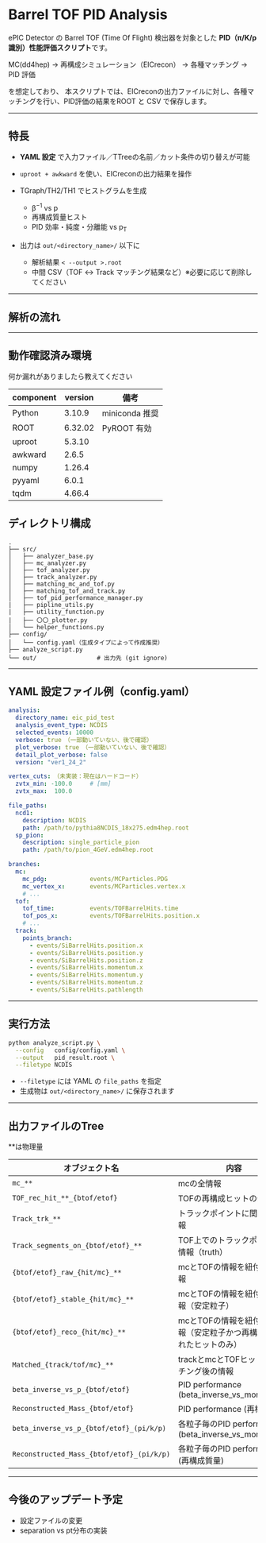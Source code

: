 # Barrel TOF PID Analysis

ePIC Detector の Barrel TOF (Time Of Flight) 検出器を対象とした
**PID（π/K/p 識別）性能評価スクリプト**です。

MC(dd4hep) → 再構成シミュレーション（EICrecon） → 各種マッチング → PID 評価 


を想定しており、 本スクリプトでは、EICreconの出力ファイルに対し、各種マッチングを行い、PID評価の結果をROOT と CSV で保存します。

---

## 特長

* **YAML 設定** で入力ファイル／TTreeの名前／カット条件の切り替えが可能
* `uproot + awkward` を使い、EICreconの出力結果を操作
* TGraph/TH2/TH1 でヒストグラムを生成

  * β<sup>−1</sup> vs p
  * 再構成質量ヒスト
  * PID 効率・純度・分離能 vs p<sub>T</sub>

* 出力は `out/<directory_name>/` 以下に

  * 解析結果 `< --output >.root`
  * 中間 CSV（TOF ↔ Track マッチング結果など）※必要に応じて削除してください

---
## 解析の流れ

---

## 動作確認済み環境
何か漏れがありましたら教えてください

| component | version | 備考           |
| --------- | ------- | ------------  |
| Python    | 3.10.9  | miniconda 推奨 |
| ROOT      | 6.32.02 | PyROOT 有効    |
| uproot    | 5.3.10  |               |
| awkward   | 2.6.5   |               |
| numpy     | 1.26.4  |               |
| pyyaml    | 6.0.1   |               |
| tqdm      | 4.66.4  |               |


## ディレクトリ構成

```
.
├── src/
│   ├── analyzer_base.py
│   ├── mc_analyzer.py
│   ├── tof_analyzer.py
│   ├── track_analyzer.py
│   ├── matching_mc_and_tof.py
│   ├── matching_tof_and_track.py
│   ├── tof_pid_performance_manager.py
|   ├── pipline_utils.py
|   ├── utility_function.py
|   ├── 〇〇_plotter.py
│   └── helper_functions.py
├── config/
│   └── config.yaml（生成タイプによって作成推奨）
├── analyze_script.py
└── out/                 # 出力先 (git ignore)
```

---

## YAML 設定ファイル例（config.yaml）

```yaml
analysis:
  directory_name: eic_pid_test
  analysis_event_type: NCDIS     
  selected_events: 10000
  verbose: true　（一部動いていない、後で確認）
  plot_verbose: true　（一部動いていない、後で確認）
  detail_plot_verbose: false
  version: "ver1_24_2"

vertex_cuts:　（未実装：現在はハードコード）
  zvtx_min: -100.0     # [mm]
  zvtx_max:  100.0

file_paths:
  ncd1:
    description: NCDIS
    path: /path/to/pythia8NCDIS_18x275.edm4hep.root
  sp_pion:
    description: single_particle_pion
    path: /path/to/pion_4GeV.edm4hep.root

branches:
  mc:
    mc_pdg:            events/MCParticles.PDG
    mc_vertex_x:       events/MCParticles.vertex.x
    # ...
  tof:
    tof_time:          events/TOFBarrelHits.time
    tof_pos_x:         events/TOFBarrelHits.position.x
    # ...
  track:
    points_branch:
      - events/SiBarrelHits.position.x
      - events/SiBarrelHits.position.y
      - events/SiBarrelHits.position.z
      - events/SiBarrelHits.momentum.x
      - events/SiBarrelHits.momentum.y
      - events/SiBarrelHits.momentum.z
      - events/SiBarrelHits.pathlength
```

---

## 実行方法

```bash
python analyze_script.py \
  --config   config/config.yaml \
  --output   pid_result.root \
  --filetype NCDIS
```

* `--filetype` には YAML の `file_paths` を指定
* 生成物は `out/<directory_name>/` に保存されます

---

## 出力ファイルのTree

**は物理量

| オブジェクト名                | 内容                            |
| ---------------------- | ----------------------------- |
| `mc_**`                 | mcの全情報 |
| `TOF_rec_hit_**_{btof/etof}`         | TOFの再構成ヒットの全情報                |
| `Track_trk_**` | トラックポイントに関する全情報  |
| `Track_segments_on_{btof/etof}_**`             | TOF上でのトラックポイントの情報（truth）         |
| `{btof/etof}_raw_{hit/mc}_**`        | mcとTOFの情報を紐付けた情報       |　
| `{btof/etof}_stable_{hit/mc}_**`             | mcとTOFの情報を紐付けた情報（安定粒子）         |
| `{btof/etof}_reco_{hit/mc}_**`             | mcとTOFの情報を紐付けた情報（安定粒子かつ再構成に使われたヒットのみ）         |
| `Matched_{track/tof/mc}_**`             | trackとmcとTOFヒットのマッチング後の情報         |
| `beta_inverse_vs_p_{btof/etof}`             | PID performance (beta_inverse_vs_momentum)|
| `Reconstructed_Mass_{btof/etof}`             | PID performance (再構成質量)         |
| `beta_inverse_vs_p_{btof/etof}_(pi/k/p)`             | 各粒子毎のPID performance (beta_inverse_vs_momentum)         |
| `Reconstructed_Mass_{btof/etof}_(pi/k/p)`             | 各粒子毎のPID performance (再構成質量)         |

---

## 今後のアップデート予定

* 設定ファイルの変更
* separation vs pt分布の実装
